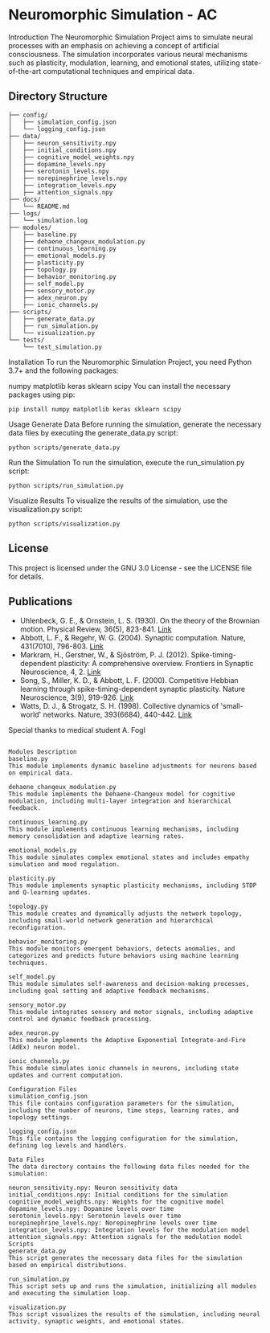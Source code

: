 # Neuromorphic Simulation - AC

Introduction
The Neuromorphic Simulation Project aims to simulate neural processes with an emphasis on achieving a concept of artificial consciousness. The simulation incorporates various neural mechanisms such as plasticity, modulation, learning, and emotional states, utilizing state-of-the-art computational techniques and empirical data.


## Directory Structure

```project_root/
├── config/
│   ├── simulation_config.json
│   └── logging_config.json
├── data/
│   ├── neuron_sensitivity.npy
│   ├── initial_conditions.npy
│   ├── cognitive_model_weights.npy
│   ├── dopamine_levels.npy
│   ├── serotonin_levels.npy
│   ├── norepinephrine_levels.npy
│   ├── integration_levels.npy
│   ├── attention_signals.npy
├── docs/
│   └── README.md
├── logs/
│   └── simulation.log
├── modules/
│   ├── baseline.py
│   ├── dehaene_changeux_modulation.py
│   ├── continuous_learning.py
│   ├── emotional_models.py
│   ├── plasticity.py
│   ├── topology.py
│   ├── behavior_monitoring.py
│   ├── self_model.py
│   ├── sensory_motor.py
│   ├── adex_neuron.py
│   ├── ionic_channels.py
├── scripts/
│   ├── generate_data.py
│   ├── run_simulation.py
│   └── visualization.py
└── tests/
    └── test_simulation.py
```

Installation
To run the Neuromorphic Simulation Project, you need Python 3.7+ and the following packages:

numpy
matplotlib
keras
sklearn
scipy
You can install the necessary packages using pip:
```
pip install numpy matplotlib keras sklearn scipy
```
Usage
Generate Data
Before running the simulation, generate the necessary data files by executing the generate_data.py script:
```
python scripts/generate_data.py
```
Run the Simulation
To run the simulation, execute the run_simulation.py script:
```
python scripts/run_simulation.py
```
Visualize Results
To visualize the results of the simulation, use the visualization.py script:
```
python scripts/visualization.py
```


## License

This project is licensed under the GNU 3.0 License - see the LICENSE file for details.

## Publications

- Uhlenbeck, G. E., & Ornstein, L. S. (1930). On the theory of the Brownian motion. Physical Review, 36(5), 823-841. [Link](https://link_to_publication)
- Abbott, L. F., & Regehr, W. G. (2004). Synaptic computation. Nature, 431(7010), 796-803. [Link](https://link_to_publication)
- Markram, H., Gerstner, W., & Sjöström, P. J. (2012). Spike-timing-dependent plasticity: A comprehensive overview. Frontiers in Synaptic Neuroscience, 4, 2. [Link](https://link_to_publication)
- Song, S., Miller, K. D., & Abbott, L. F. (2000). Competitive Hebbian learning through spike-timing-dependent synaptic plasticity. Nature Neuroscience, 3(9), 919-926. [Link](https://link_to_publication)
- Watts, D. J., & Strogatz, S. H. (1998). Collective dynamics of 'small-world' networks. Nature, 393(6684), 440-442. [Link](https://link_to_publication)

Special thanks to medical student A. Fogl
```

Modules Description
baseline.py
This module implements dynamic baseline adjustments for neurons based on empirical data.

dehaene_changeux_modulation.py
This module implements the Dehaene-Changeux model for cognitive modulation, including multi-layer integration and hierarchical feedback.

continuous_learning.py
This module implements continuous learning mechanisms, including memory consolidation and adaptive learning rates.

emotional_models.py
This module simulates complex emotional states and includes empathy simulation and mood regulation.

plasticity.py
This module implements synaptic plasticity mechanisms, including STDP and Q-learning updates.

topology.py
This module creates and dynamically adjusts the network topology, including small-world network generation and hierarchical reconfiguration.

behavior_monitoring.py
This module monitors emergent behaviors, detects anomalies, and categorizes and predicts future behaviors using machine learning techniques.

self_model.py
This module simulates self-awareness and decision-making processes, including goal setting and adaptive feedback mechanisms.

sensory_motor.py
This module integrates sensory and motor signals, including adaptive control and dynamic feedback processing.

adex_neuron.py
This module implements the Adaptive Exponential Integrate-and-Fire (AdEx) neuron model.

ionic_channels.py
This module simulates ionic channels in neurons, including state updates and current computation.

Configuration Files
simulation_config.json
This file contains configuration parameters for the simulation, including the number of neurons, time steps, learning rates, and topology settings.

logging_config.json
This file contains the logging configuration for the simulation, defining log levels and handlers.

Data Files
The data directory contains the following data files needed for the simulation:

neuron_sensitivity.npy: Neuron sensitivity data
initial_conditions.npy: Initial conditions for the simulation
cognitive_model_weights.npy: Weights for the cognitive model
dopamine_levels.npy: Dopamine levels over time
serotonin_levels.npy: Serotonin levels over time
norepinephrine_levels.npy: Norepinephrine levels over time
integration_levels.npy: Integration levels for the modulation model
attention_signals.npy: Attention signals for the modulation model
Scripts
generate_data.py
This script generates the necessary data files for the simulation based on empirical distributions.

run_simulation.py
This script sets up and runs the simulation, initializing all modules and executing the simulation loop.

visualization.py
This script visualizes the results of the simulation, including neural activity, synaptic weights, and emotional states.
